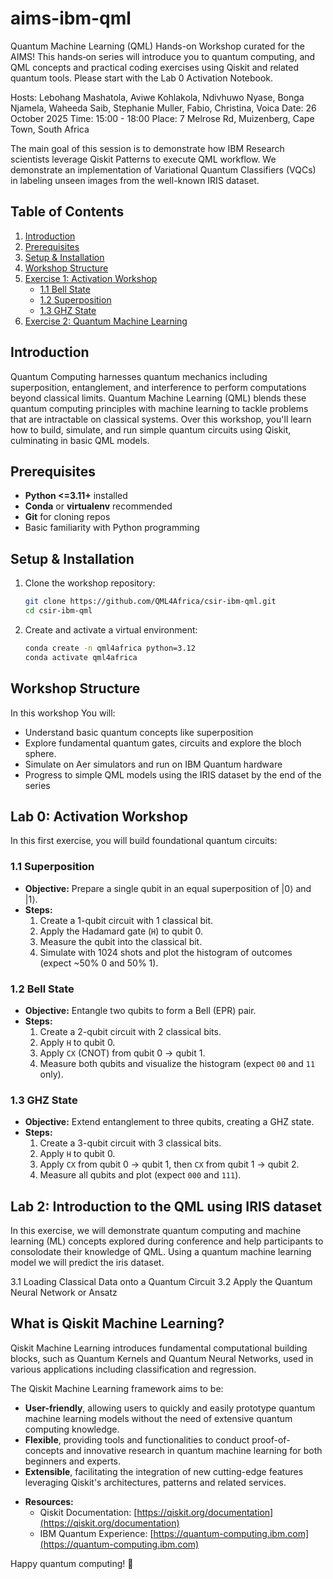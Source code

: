 # aims-ibm-qml
Quantum Machine Learning (QML) Hands-on Workshop curated for the AIMS!  This hands‑on series will introduce you to quantum computing, and QML concepts and practical coding exercises using Qiskit and related quantum tools. Please start with the Lab 0 Activation Notebook.


Hosts: Lebohang Mashatola, Aviwe Kohlakola, Ndivhuwo Nyase, Bonga Njamela, Waheeda Saib, Stephanie Muller, Fabio, Christina, Voica
Date: 26 October 2025
Time: 15:00 - 18:00
Place: 7 Melrose Rd, Muizenberg, Cape Town, South Africa

The main goal of this session is to demonstrate how IBM Research scientists leverage Qiskit Patterns to execute QML workflow. We demonstrate an implementation of Variational Quantum Classifiers (VQCs) in labeling unseen images from the well-known IRIS dataset. 


## Table of Contents

1. [Introduction](#introduction)
2. [Prerequisites](#prerequisites)
3. [Setup & Installation](#setup--installation)
4. [Workshop Structure](#workshop-structure)
5. [Exercise 1: Activation Workshop](#exercise-1-getting-started)
   - [1.1 Bell State](#12-bell-state)
   - [1.2 Superposition](#11-superposition)
   - [1.3 GHZ State](#13-ghz-state)
6. [Exercise 2: Quantum Machine Learning](#qml)



## Introduction

Quantum Computing harnesses quantum mechanics including superposition, entanglement, and interference to perform computations beyond classical limits. Quantum Machine Learning (QML) blends these quantum computing principles with machine learning to tackle problems that are intractable on classical systems. Over this workshop, you'll learn how to build, simulate, and run simple quantum circuits using Qiskit, culminating in basic QML models.


## Prerequisites

- **Python <=3.11+** installed
- **Conda** or **virtualenv** recommended
- **Git** for cloning repos
- Basic familiarity with Python programming

## Setup & Installation

1. Clone the workshop repository:
   ```bash
   git clone https://github.com/QML4Africa/csir-ibm-qml.git
   cd csir-ibm-qml
   ```
2. Create and activate a virtual environment:
   ```bash
   conda create -n qml4africa python=3.12
   conda activate qml4africa
   ```


## Workshop Structure

In this workshop You will:

- Understand basic quantum concepts like superposition
- Explore fundamental quantum gates, circuits and explore the bloch sphere.
- Simulate on Aer simulators and run on IBM Quantum hardware
- Progress to simple QML models using the IRIS dataset by the end of the series

## Lab 0: Activation Workshop

In this first exercise, you will build foundational quantum circuits:

### 1.1 Superposition

- **Objective:** Prepare a single qubit in an equal superposition of |0⟩ and |1⟩.
- **Steps:**
  1. Create a 1-qubit circuit with 1 classical bit.
  2. Apply the Hadamard gate (`H`) to qubit 0.
  3. Measure the qubit into the classical bit.
  4. Simulate with 1024 shots and plot the histogram of outcomes (expect \~50% 0 and 50% 1).

### 1.2 Bell State

- **Objective:** Entangle two qubits to form a Bell (EPR) pair.
- **Steps:**
  1. Create a 2-qubit circuit with 2 classical bits.
  2. Apply `H` to qubit 0.
  3. Apply `CX` (CNOT) from qubit 0 → qubit 1.
  4. Measure both qubits and visualize the histogram (expect `00` and `11` only).

### 1.3 GHZ State

- **Objective:** Extend entanglement to three qubits, creating a GHZ state.
- **Steps:**
  1. Create a 3-qubit circuit with 3 classical bits.
  2. Apply `H` to qubit 0.
  3. Apply `CX` from qubit 0 → qubit 1, then `CX` from qubit 1 → qubit 2.
  4. Measure all qubits and plot (expect `000` and `111`).


## Lab 2: Introduction to the QML using IRIS dataset

  In this exercise, we will demonstrate quantum computing and machine learning (ML) concepts explored during conference and help participants to consolodate their knowledge of QML. Using a quantum machine learning model we will predict the iris dataset.

3.1 Loading Classical Data onto a Quantum Circuit
3.2 Apply the Quantum Neural Network or Ansatz

## What is Qiskit Machine Learning?

Qiskit Machine Learning introduces fundamental computational building blocks, such as Quantum 
Kernels and Quantum Neural Networks, used in various applications including classification 
and regression.

The Qiskit Machine Learning framework aims to be:

* **User-friendly**, allowing users to quickly and easily prototype quantum machine learning models without 
    the need of extensive quantum computing knowledge.
* **Flexible**, providing tools and functionalities to conduct proof-of-concepts and innovative research 
    in quantum machine learning for both beginners and experts.
* **Extensible**, facilitating the integration of new cutting-edge features leveraging Qiskit's 
    architectures, patterns and related services.


- **Resources:**
  - Qiskit Documentation: [https://qiskit.org/documentation](https://qiskit.org/documentation)
  - IBM Quantum Experience: [https://quantum-computing.ibm.com](https://quantum-computing.ibm.com)

Happy quantum computing! 🚀

